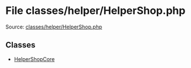 File classes/helper/HelperShop.php
=========

Source: [classes/helper/HelperShop.php](https://github.com/PrestaShop/PrestaShop/blob/1.6.1.2/classes/helper/HelperShop.php)


Classes
-------

* [HelperShopCore](class.HelperShopCore.md)


